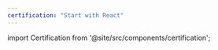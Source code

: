 ```yaml
---
certification: "Start with React"
---
```


import Certification from '@site/src/components/certification';

<Certification name={frontMatter.certification} />